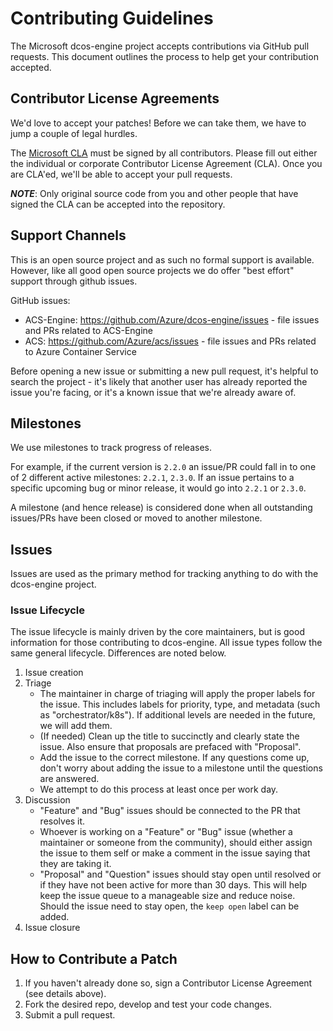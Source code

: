 # Contributing Guidelines

The Microsoft dcos-engine project accepts contributions via GitHub pull requests. This document outlines the process to help get your contribution accepted.

## Contributor License Agreements

We'd love to accept your patches! Before we can take them, we have to jump a
couple of legal hurdles.

The [Microsoft CLA](https://cla.microsoft.com/) must be signed by all contributors. Please fill out either the individual or corporate Contributor License Agreement (CLA). Once you are CLA'ed, we'll be able to accept your pull requests.

***NOTE***: Only original source code from you and other people that have
signed the CLA can be accepted into the repository.


## Support Channels

This is an open source project and as such no formal support is available. However, like all good open source projects we do offer "best effort" support through github issues.

GitHub issues:
- ACS-Engine: https://github.com/Azure/dcos-engine/issues - file issues and PRs related to ACS-Engine
- ACS: https://github.com/Azure/acs/issues - file issues and PRs related to Azure Container Service

Before opening a new issue or submitting a new pull request, it's helpful to search the project - it's likely that another user has already reported the issue you're facing, or it's a known issue that we're already aware of.

## Milestones
We use milestones to track progress of releases.

For example, if the current version is `2.2.0` an issue/PR could fall in to one of 2 different active milestones:
`2.2.1`, `2.3.0`.  If an issue pertains to a
specific upcoming bug or minor release, it would go into `2.2.1` or `2.3.0`.

A milestone (and hence release) is considered done when all outstanding issues/PRs have been closed or moved to another milestone.

## Issues
Issues are used as the primary method for tracking anything to do with the dcos-engine project.

### Issue Lifecycle
The issue lifecycle is mainly driven by the core maintainers, but is good information for those
contributing to dcos-engine. All issue types follow the same general lifecycle. Differences are noted below.
1. Issue creation
2. Triage
    - The maintainer in charge of triaging will apply the proper labels for the issue. This
    includes labels for priority, type, and metadata (such as "orchestrator/k8s"). If additional
    levels are needed in the future, we will add them.
    - (If needed) Clean up the title to succinctly and clearly state the issue. Also ensure
    that proposals are prefaced with "Proposal".
    - Add the issue to the correct milestone. If any questions come up, don't worry about
    adding the issue to a milestone until the questions are answered.
    - We attempt to do this process at least once per work day.
3. Discussion
    - "Feature" and "Bug" issues should be connected to the PR that resolves it.
    - Whoever is working on a "Feature" or "Bug" issue (whether a maintainer or someone from
    the community), should either assign the issue to them self or make a comment in the issue
    saying that they are taking it.
    - "Proposal" and "Question" issues should stay open until resolved or if they have not been
    active for more than 30 days. This will help keep the issue queue to a manageable size and
    reduce noise. Should the issue need to stay open, the `keep open` label can be added.
4. Issue closure

## How to Contribute a Patch

1. If you haven't already done so, sign a Contributor License Agreement (see details above).
2. Fork the desired repo, develop and test your code changes.
3. Submit a pull request.

